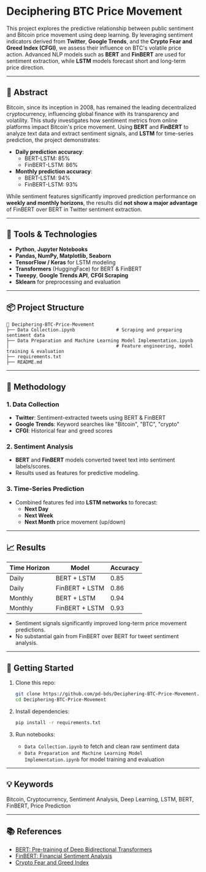 # Deciphering BTC Price Movement

This project explores the predictive relationship between public sentiment and Bitcoin price movement using deep learning. By leveraging sentiment indicators derived from **Twitter**, **Google Trends**, and the **Crypto Fear and Greed Index (CFGI)**, we assess their influence on BTC's volatile price action. Advanced NLP models such as **BERT** and **FinBERT** are used for sentiment extraction, while **LSTM** models forecast short and long-term price direction.

---

## 🧠 Abstract

Bitcoin, since its inception in 2008, has remained the leading decentralized cryptocurrency, influencing global finance with its transparency and volatility. This study investigates how sentiment metrics from online platforms impact Bitcoin's price movement. Using **BERT** and **FinBERT** to analyze text data and extract sentiment signals, and **LSTM** for time-series prediction, the project demonstrates:

- **Daily prediction accuracy**:  
  - BERT-LSTM: 85%  
  - FinBERT-LSTM: 86%
- **Monthly prediction accuracy**:  
  - BERT-LSTM: 94%  
  - FinBERT-LSTM: 93%

While sentiment features significantly improved prediction performance on **weekly and monthly horizons**, the results did **not show a major advantage** of FinBERT over BERT in Twitter sentiment extraction.

---

## 🧰 Tools & Technologies

- **Python**, **Jupyter Notebooks**
- **Pandas, NumPy, Matplotlib, Seaborn**
- **TensorFlow / Keras** for LSTM modeling
- **Transformers** (HuggingFace) for BERT & FinBERT
- **Tweepy**, **Google Trends API**, **CFGI Scraping**
- **Sklearn** for preprocessing and evaluation

---

## 📦 Project Structure

```
📁 Deciphering-BTC-Price-Movement
├── Data Collection.ipynb               # Scraping and preparing sentiment data
├── Data Preparation and Machine Learning Model Implementation.ipynb
│                                       # Feature engineering, model training & evaluation
├── requirements.txt
├── README.md
```

---

## 🧪 Methodology

### 1. **Data Collection**
- **Twitter**: Sentiment-extracted tweets using BERT & FinBERT
- **Google Trends**: Keyword searches like "Bitcoin", "BTC", "crypto"
- **CFGI**: Historical fear and greed scores

### 2. **Sentiment Analysis**
- **BERT** and **FinBERT** models converted tweet text into sentiment labels/scores.
- Results used as features for predictive modeling.

### 3. **Time-Series Prediction**
- Combined features fed into **LSTM networks** to forecast:
  - **Next Day**
  - **Next Week**
  - **Next Month** price movement (up/down)

---

## 📈 Results

| Time Horizon | Model         | Accuracy |
|--------------|---------------|----------|
| Daily        | BERT + LSTM   | 0.85     |
| Daily        | FinBERT + LSTM| 0.86     |
| Monthly      | BERT + LSTM   | 0.94     |
| Monthly      | FinBERT + LSTM| 0.93     |

- Sentiment signals significantly improved long-term price movement predictions.
- No substantial gain from FinBERT over BERT for tweet sentiment analysis.

---

## 🚀 Getting Started

1. Clone this repo:
   ```bash
   git clone https://github.com/pd-bds/Deciphering-BTC-Price-Movement.git
   cd Deciphering-BTC-Price-Movement
   ```

2. Install dependencies:
   ```bash
   pip install -r requirements.txt
   ```

3. Run notebooks:
   - `Data Collection.ipynb` to fetch and clean raw sentiment data
   - `Data Preparation and Machine Learning Model Implementation.ipynb` for model training and evaluation

---

## 💡 Keywords

Bitcoin, Cryptocurrency, Sentiment Analysis, Deep Learning, LSTM, BERT, FinBERT, Price Prediction

---

## 📚 References

- [BERT: Pre-training of Deep Bidirectional Transformers](https://arxiv.org/abs/1810.04805)
- [FinBERT: Financial Sentiment Analysis](https://arxiv.org/abs/1908.10063)
- [Crypto Fear and Greed Index](https://alternative.me/crypto/fear-and-greed-index/)
